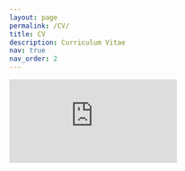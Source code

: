 ```yaml
---
layout: page
permalink: /CV/
title: CV
description: Curriculum Vitae
nav: true
nav_order: 2
---
```


<embed src="https://joshuajaeger.github.io/CV_joshua_jaeger.pdf" type="application/pdf"/>